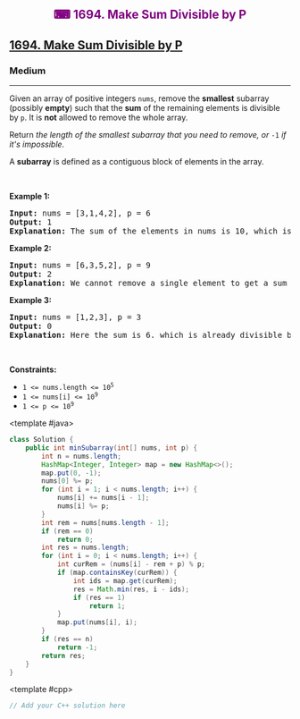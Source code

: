 <div align = "center">
<h style = "margin-bottom: 0px; margin-top: 0px; color : purple;" align = "center" class = "header">

## ⌨ 1694. Make Sum Divisible by P

</h>
</div>

<h2><a href="https://leetcode.com/problems/make-sum-divisible-by-p" target = "_blank">1694. Make Sum Divisible by P</a></h2><h3>Medium</h3><hr><p>Given an array of positive integers <code>nums</code>, remove the <strong>smallest</strong> subarray (possibly <strong>empty</strong>) such that the <strong>sum</strong> of the remaining elements is divisible by <code>p</code>. It is <strong>not</strong> allowed to remove the whole array.</p>

<p>Return <em>the length of the smallest subarray that you need to remove, or </em><code>-1</code><em> if it&#39;s impossible</em>.</p>

<p>A <strong>subarray</strong> is defined as a contiguous block of elements in the array.</p>

<p>&nbsp;</p>
<p><strong class="example">Example 1:</strong></p>

<pre>
<strong>Input:</strong> nums = [3,1,4,2], p = 6
<strong>Output:</strong> 1
<strong>Explanation:</strong> The sum of the elements in nums is 10, which is not divisible by 6. We can remove the subarray [4], and the sum of the remaining elements is 6, which is divisible by 6.
</pre>

<p><strong class="example">Example 2:</strong></p>

<pre>
<strong>Input:</strong> nums = [6,3,5,2], p = 9
<strong>Output:</strong> 2
<strong>Explanation:</strong> We cannot remove a single element to get a sum divisible by 9. The best way is to remove the subarray [5,2], leaving us with [6,3] with sum 9.
</pre>

<p><strong class="example">Example 3:</strong></p>

<pre>
<strong>Input:</strong> nums = [1,2,3], p = 3
<strong>Output:</strong> 0
<strong>Explanation:</strong> Here the sum is 6. which is already divisible by 3. Thus we do not need to remove anything.
</pre>

<p>&nbsp;</p>
<p><strong>Constraints:</strong></p>

<ul>
	<li><code>1 &lt;= nums.length &lt;= 10<sup>5</sup></code></li>
	<li><code>1 &lt;= nums[i] &lt;= 10<sup>9</sup></code></li>
	<li><code>1 &lt;= p &lt;= 10<sup>9</sup></code></li>
</ul>

<CodeTabs :languages="[ { name: 'C++', slot: 'cpp' }, { name: 'Java', slot: 'java' } ]">

<template #java>

```java
class Solution {
    public int minSubarray(int[] nums, int p) {
        int n = nums.length;
        HashMap<Integer, Integer> map = new HashMap<>();
        map.put(0, -1);
        nums[0] %= p;
        for (int i = 1; i < nums.length; i++) {
            nums[i] += nums[i - 1];
            nums[i] %= p;
        }
        int rem = nums[nums.length - 1];
        if (rem == 0)
            return 0;
        int res = nums.length;
        for (int i = 0; i < nums.length; i++) {
            int curRem = (nums[i] - rem + p) % p;
            if (map.containsKey(curRem)) {
                int ids = map.get(curRem);
                res = Math.min(res, i - ids);
                if (res == 1)
                    return 1;
            }
            map.put(nums[i], i);
        }
        if (res == n)
            return -1;
        return res;
    }
}
```

</template>

<template #cpp>

```cpp
// Add your C++ solution here
```

</template>

</CodeTabs>
